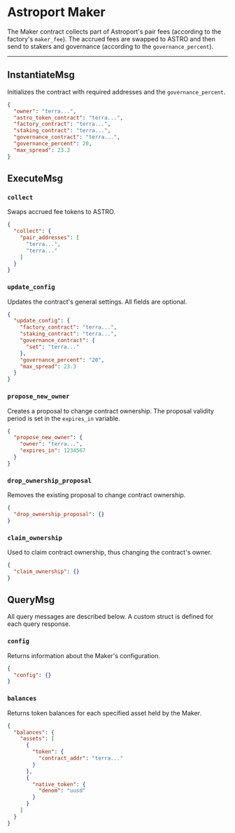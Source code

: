# Astroport Maker

The Maker contract collects part of Astroport's pair fees (according to the factory's `maker_fee`). The accrued fees are swapped to ASTRO and then send to stakers and governance (according to the `governance_percent`).

---

## InstantiateMsg

Initializes the contract with required addresses and the `governance_percent`.

```json
{
  "owner": "terra...",
  "astro_token_contract": "terra...",
  "factory_contract": "terra...",
  "staking_contract": "terra...",
  "governance_contract": "terra...",
  "governance_percent": 20,
  "max_spread": 23.3
}
```

## ExecuteMsg

### `collect`

Swaps accrued fee tokens to ASTRO.

```json
{
  "collect": {
    "pair_addresses": [
      "terra...",
      "terra..."
    ]
  }
}
```

### `update_config`

Updates the contract's general settings. All fields are optional.

```json
{
  "update_config": {
    "factory_contract": "terra...",
    "staking_contract": "terra...",
    "governance_contract": {
      "set": "terra..."
    },
    "governance_percent": "20",
    "max_spread": 23.3
  }
}
```

### `propose_new_owner`

Creates a proposal to change contract ownership. The proposal validity period is set in the `expires_in` variable.

```json
{
  "propose_new_owner": {
    "owner": "terra...",
    "expires_in": 1234567
  }
}
```

### `drop_ownership_proposal`

Removes the existing proposal to change contract ownership.

```json
{
  "drop_ownership_proposal": {}
}
```

### `claim_ownership`

Used to claim contract ownership, thus changing the contract's owner.

```json
{
  "claim_ownership": {}
}
```

## QueryMsg

All query messages are described below. A custom struct is defined for each query response.

### `config`

Returns information about the Maker's configuration.

```json
{
  "config": {}
}
```

### `balances`

Returns token balances for each specified asset held by the Maker.

```json
{
  "balances": {
    "assets": [
      {
        "token": {
          "contract_addr": "terra..."
        }
      },
      {
        "native_token": {
          "denom": "uusd"
        }
      }
    ]
  }
}
```

